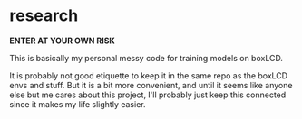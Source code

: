 # research

**ENTER AT YOUR OWN RISK**


This is basically my personal messy code for training models on boxLCD.

It is probably not good etiquette to keep it in the same repo as the boxLCD envs and stuff.
But it is a bit more convenient, and until it seems like anyone else but me cares about this project,
I'll probably just keep this connected since it makes my life slightly easier.